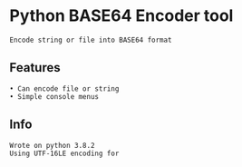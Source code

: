 # Python BASE64 Encoder tool
	Encode string or file into BASE64 format

## Features
	• Can encode file or string
	• Simple console menus

## Info
	Wrote on python 3.8.2
	Using UTF-16LE encoding for 